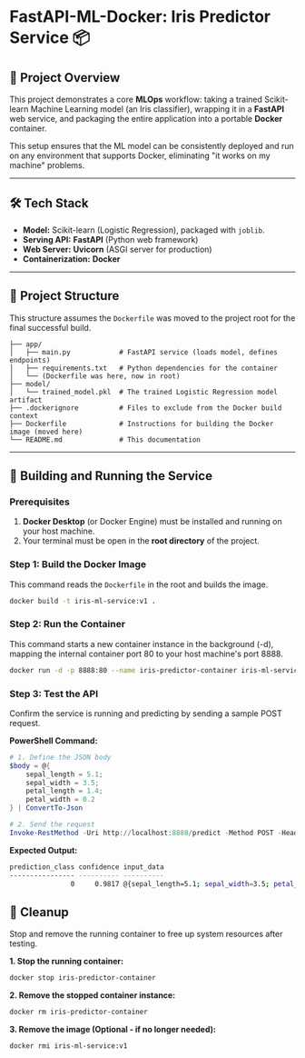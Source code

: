# FastAPI-ML-Docker: Iris Predictor Service 📦

## 🎯 Project Overview
This project demonstrates a core **MLOps** workflow: taking a trained Scikit-learn Machine Learning model (an Iris classifier), wrapping it in a **FastAPI** web service, and packaging the entire application into a portable **Docker** container.

This setup ensures that the ML model can be consistently deployed and run on any environment that supports Docker, eliminating "it works on my machine" problems.

---

## 🛠️ Tech Stack
* **Model:** Scikit-learn (Logistic Regression), packaged with `joblib`.
* **Serving API:** **FastAPI** (Python web framework)
* **Web Server:** **Uvicorn** (ASGI server for production)
* **Containerization:** **Docker**

---

## 📂 Project Structure
This structure assumes the `Dockerfile` was moved to the project root for the final successful build.

```mlops-docker-project/
├── app/
│   ├── main.py            # FastAPI service (loads model, defines endpoints)
│   ├── requirements.txt   # Python dependencies for the container
│   └── (Dockerfile was here, now in root)
├── model/
│   └── trained_model.pkl  # The trained Logistic Regression model artifact
├── .dockerignore          # Files to exclude from the Docker build context
├── Dockerfile             # Instructions for building the Docker image (moved here)
└── README.md              # This documentation 
```

---

## 🚀 Building and Running the Service

### Prerequisites
1.  **Docker Desktop** (or Docker Engine) must be installed and running on your host machine.
2.  Your terminal must be open in the **root directory** of the project.

### Step 1: Build the Docker Image

This command reads the `Dockerfile` in the root and builds the image.

```bash
docker build -t iris-ml-service:v1 .
```

### Step 2: Run the Container
This command starts a new container instance in the background (-d), mapping the internal container port 80 to your host machine's port 8888.
```bash
docker run -d -p 8888:80 --name iris-predictor-container iris-ml-service:v1
```
### Step 3: Test the API
Confirm the service is running and predicting by sending a sample POST request.

**PowerShell Command:**
```powershell
# 1. Define the JSON body
$body = @{ 
    sepal_length = 5.1; 
    sepal_width = 3.5; 
    petal_length = 1.4; 
    petal_width = 0.2 
} | ConvertTo-Json

# 2. Send the request
Invoke-RestMethod -Uri http://localhost:8888/predict -Method POST -Headers @{"Content-Type" = "application/json"} -Body $body
```

**Expected Output:**
```bash
prediction_class confidence input_data                                                             
---------------- ---------- ----------                                                             
               0     0.9817 @{sepal_length=5.1; sepal_width=3.5; petal_length=1.4; petal_width=0.2}
```

## 🧹 Cleanup
Stop and remove the running container to free up system resources after testing.

**1. Stop the running container:**
```bash
docker stop iris-predictor-container
```
**2. Remove the stopped container instance:**

```bash
docker rm iris-predictor-container
```

**3. Remove the image (Optional - if no longer needed):**

```bash
docker rmi iris-ml-service:v1
```
